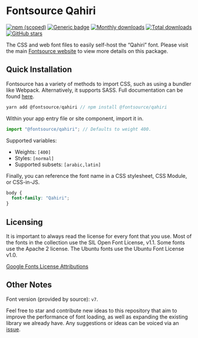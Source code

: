 # Fontsource Qahiri

[![npm (scoped)](https://img.shields.io/npm/v/@fontsource/qahiri?color=brightgreen)](https://www.npmjs.com/package/@fontsource/qahiri) [![Generic badge](https://img.shields.io/badge/fontsource-passing-brightgreen)](https://github.com/fontsource/fontsource) [![Monthly downloads](https://badgen.net/npm/dm/@fontsource/qahiri)](https://github.com/fontsource/fontsource) [![Total downloads](https://badgen.net/npm/dt/@fontsource/qahiri)](https://github.com/fontsource/fontsource) [![GitHub stars](https://img.shields.io/github/stars/fontsource/fontsource.svg?style=social&label=Star)](https://github.com/fontsource/fontsource/stargazers)

The CSS and web font files to easily self-host the “Qahiri” font. Please visit the main [Fontsource website](https://fontsource.org/fonts/qahiri) to view more details on this package.

## Quick Installation

Fontsource has a variety of methods to import CSS, such as using a bundler like Webpack. Alternatively, it supports SASS. Full documentation can be found [here](https://fontsource.org/docs/introduction).

```javascript
yarn add @fontsource/qahiri // npm install @fontsource/qahiri
```

Within your app entry file or site component, import it in.

```javascript
import "@fontsource/qahiri"; // Defaults to weight 400.
```

Supported variables:

- Weights: `[400]`
- Styles: `[normal]`
- Supported subsets: `[arabic,latin]`

Finally, you can reference the font name in a CSS stylesheet, CSS Module, or CSS-in-JS.

```css
body {
  font-family: "Qahiri";
}
```



## Licensing

It is important to always read the license for every font that you use.
Most of the fonts in the collection use the SIL Open Font License, v1.1. Some fonts use the Apache 2 license. The Ubuntu fonts use the Ubuntu Font License v1.0.

[Google Fonts License Attributions](https://fonts.google.com/attribution)

## Other Notes

Font version (provided by source): `v7`.

Feel free to star and contribute new ideas to this repository that aim to improve the performance of font loading, as well as expanding the existing library we already have. Any suggestions or ideas can be voiced via an [issue](https://github.com/fontsource/fontsource/issues).
